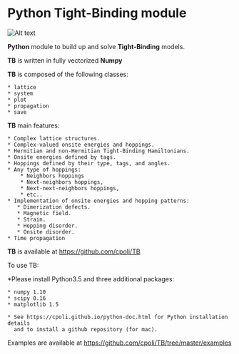 Python Tight-Binding module
========================


![Alt text](//https://github.com/cpoli/TB/blob/master/logoTB.png)



 **Python** module to build up and solve **Tight-Binding** models. 

**TB** is written in fully vectorized **Numpy**


**TB** is composed of the following classes:


    * lattice
    * system
    * plot
    * propagation
    * save


**TB** main features:

    * Complex lattice structures.
    * Complex-valued onsite energies and hoppings.
    * Hermitian and non-Hermitian Tight-Binding Hamiltonians.
    * Onsite energies defined by tags.
    * Hoppings defined by their type, tags, and angles.
    * Any type of hoppings:
        * Neighbors hoppings
        * Next-neighbors hoppings, 
        * Next-next-neighbors hoppings,
        * etc..
    * Implementation of onsite energies and hopping patterns:
       * Dimerization defects.
       * Magnetic field.
       * Strain.
       * Hopping disorder.
       * Onsite disorder.
    * Time propagation

**TB** is available at https://github.com/cpoli/TB


To use TB:

  *Please install Python3.5 and three additional packages:

    * numpy 1.10
    * scipy 0.16
    * matplotlib 1.5

    * See https://cpoli.github.io/python-doc.html for Python installation details
      and to install a github repository (for mac).

Examples are available at https://github.com/cpoli/TB/tree/master/examples